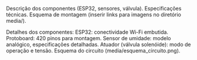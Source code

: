 Descrição dos componentes (ESP32, sensores, válvula).
Especificações técnicas.
Esquema de montagem (inserir links para imagens no diretório media/).

Detalhes dos componentes:
ESP32: conectividade Wi-Fi embutida.
Protoboard: 420 pinos para montagem.
Sensor de umidade: modelo analógico, especificações detalhadas.
Atuador (válvula solenóide): modo de operação e tensão.
Esquema do circuito (media/esquema_circuito.png).
